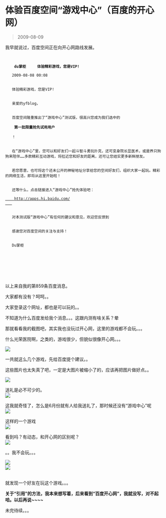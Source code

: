 # 体验百度空间“游戏中心”（百度的开心网） 

> 2009-08-09

<div class="pcs-article-content_ptkaiapt4bxy_baiduscarticle" id="detailArticleContent_ptkaiapt4bxy_baiduscarticle">
 <p>
  我早就说过，百度空间正在向开心网路线发展。
 </p>
 <p>
  <code>
   <strong>
    du掌柜     体验精彩游戏，您是VIP!
   </strong>
   2009-08-08 00:08
   <br/>
   体验精彩游戏，您是VIP!
   <br/>
   亲爱的yfblog，
   <br/>
   百度空间隆重推出了“游戏中心”测试版，很高兴您成为我们选中的
   <strong>
    第一批限量抢先试用用户
   </strong>
   ！
   <br/>
   在“游戏中心”里，您可以和好友们一起斗智斗勇玩扑克，还可变身院长显医术，或是养只狗狗来陪伴……多款精彩互动游戏，将拉近您和好友的距离，还可让您结实更多新鲜朋友。
   <br/>
   若您愿意，也可将这个还未公开的神秘地址分享给您的空间好友们，组织大家一起玩。精彩的网络生活，即将从这里开始啦！
   <br/>
   还等什么，点击链接进入“游戏中心”抢先体验吧：
   <a href="http://apps.hi.baidu.com/">
    http://apps.hi.baidu.com/
   </a>
   <br/>
   对本测试版“游戏中心”有任何的建议和意见，欢迎您反馈到
   <br/>
   感谢您对百度空间的关注与支持！
   <br/>
   Du掌柜
   <br/>
   <br/>
   <br/>
  </code>
 </p>
 <p>
  以上来自我的第859条百度消息。
 </p>
 <p>
  大家都有没有？呵呵。。
 </p>
 <p>
  大家登录这个网址，都也是可以玩的。。
 </p>
 <p>
  不知道为什么百度发给我个消息。。。这跟内测有啥关系？晕
 </p>
 <p>
  那就看看我的截图吧，其实我也没玩过开心网，这里的游戏都不会玩。。。
 </p>
 <p>
  什么光荣医院啊，之类的，游戏很少，但貌似很像开心网。。。
 </p>
 <p>
  <img class="blogimg" small="0" src="images/a348fee1c6f8e6825adab2acf1375c4e.jpg"/>
 </p>
 <p>
  一共就这么几个游戏，先给百度提个建议。。
 </p>
 <p>
  这些图片也太失真了吧，一定是大图片被缩小了的，应该再把图片做好点。。
 </p>
 <p>
  <img class="blogimg" small="0" src="images/7f6414846db33d7f8f827eaa8624e0b6.jpg"/>
 </p>
 <p>
  送礼是必不可少的。
  <br/>
  <img class="blogimg" small="0" src="images/a7752f61b419e6eb4cd26ee2acdfdef7.jpg"/>
 </p>
 <p>
  这我就奇怪了，怎么是6月份就有人给我送礼了，那时候还没有“游戏中心”呢
  <br/>
  <img class="blogimg" small="0" src="images/5bfde9b7a70b41368972b5718f2f37b6.jpg"/>
 </p>
 <p>
  这样的一个游戏
  <br/>
  <img class="blogimg" small="0" src="images/9b5f2f337fbf3e9ac668938830f4e408.jpg"/>
 </p>
 <p>
  看到吗？有动态，和开心网的区别呢？
  <br/>
  <img class="blogimg" small="0" src="images/450b8f22741242664e67a874de8d199d.jpg"/>
 </p>
 <p>
  。。我不会玩。。。
 </p>
 <p>
  <img class="blogimg" small="0" src="images/b958f7d543a6f7959e7b2acd107566ac.jpg"/>
  <br/>
  <img class="blogimg" small="0" src="images/961da9c002af7c3a00ca7328128edb2e.jpg"/>
  <br/>
 </p>
 <p>
  <br/>
  就发现一个好友在玩这个游戏。。。
 </p>
 <p>
 </p>
 <p>
 </p>
 <p>
  <strong>
   关于“引用”的方法，我本来想写着，后来看到“百度开心网”，我就没写，对不起哈。以后再说~~~~
  </strong>
 </p>
 <p>
  未完待续。。。
  <br/>
 </p>
</div>


